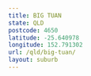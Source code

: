 ```yaml
---
title: BIG TUAN
state: QLD
postcode: 4650
latitude: -25.640978
longitude: 152.791302
url: /qld/big-tuan/
layout: suburb
---
```

